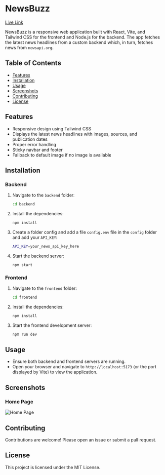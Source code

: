 # NewsBuzz
[Live Link](https://thenewsbuzz.netlify.app/)

NewsBuzz is a responsive web application built with React, Vite, and Tailwind CSS for the frontend and Node.js for the backend. The app fetches the latest news headlines from a custom backend which, in turn, fetches news from `newsapi.org`.

## Table of Contents
- [Features](#features)
- [Installation](#installation)
- [Usage](#usage)
- [Screenshots](#screenshots)
- [Contributing](#contributing)
- [License](#license)

## Features
- Responsive design using Tailwind CSS
- Displays the latest news headlines with images, sources, and publication dates
- Proper error handling
- Sticky navbar and footer
- Fallback to default image if no image is available

## Installation

### Backend
1. Navigate to the `backend` folder:
    ```sh
    cd backend
    ```
2. Install the dependencies:
    ```sh
    npm install
    ```
3. Create a folder config and add a file `config.env` file in the `config` folder and add your `API_KEY`:
    ```sh
    API_KEY=your_news_api_key_here
    ```
4. Start the backend server:
    ```sh
    npm start
    ```

### Frontend
1. Navigate to the `frontend` folder:
    ```sh
    cd frontend
    ```
2. Install the dependencies:
    ```sh
    npm install
    ```
3. Start the frontend development server:
    ```sh
    npm run dev
    ```

## Usage
- Ensure both backend and frontend servers are running.
- Open your browser and navigate to `http://localhost:5173` (or the port displayed by Vite) to view the application.

## Screenshots

### Home Page
![Home Page](https://i.ibb.co/vHyx1kw/screencapture-thenewsbuzz-netlify-app-2024-06-09-11-41-14.png)



## Contributing
Contributions are welcome! Please open an issue or submit a pull request.

## License
This project is licensed under the MIT License.
